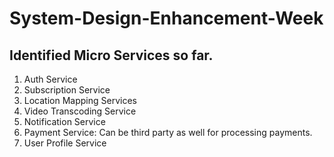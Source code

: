 # System-Design-Enhancement-Week
## Identified Micro Services so far.
1.	Auth Service
2.	Subscription Service
3.	Location Mapping Services
4.	Video Transcoding Service
5.	Notification Service
6.	Payment Service: Can be third party as well for processing payments.
7.	User Profile Service

